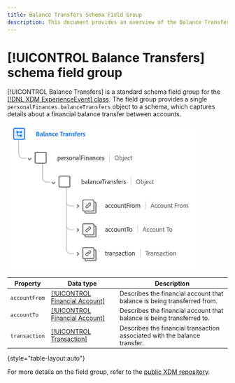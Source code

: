 ```yaml
---
title: Balance Transfers Schema Field Group
description: This document provides an overview of the Balance Transfers schema field group.
---
```

# [!UICONTROL Balance Transfers] schema field group

[!UICONTROL Balance Transfers] is a standard schema field group for the [[!DNL XDM ExperienceEvent] class](../../classes/experienceevent.md). The field group provides a single `personalFinances.balanceTransfers` object to a schema, which captures details about a financial balance transfer between accounts.

![](../../images/field-groups/balance-transfers.png)

| Property | Data type | Description |
| --- | --- | --- |
| `accountFrom` | [[!UICONTROL Financial Account]](../../data-types/financial-account.md) | Describes the financial account that balance is being transferred from. |
| `accountTo` | [[!UICONTROL Financial Account]](../../data-types/financial-account.md) | Describes the financial account that balance is being transferred to. |
| `transaction` | [[!UICONTROL Transaction]](../../data-types/transaction.md) | Describes the financial transaction associated with the balance transfer. |

{style="table-layout:auto"}

For more details on the field group, refer to the [public XDM repository](https://github.com/adobe/xdm/blob/master/docs/reference/fieldgroups/experience-event/industry-verticals/experienceevent-balance-transfers.schema.json).
